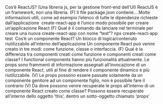 Cos’è ReactJS? (Una libreria js, per la gestione front-end dell’UI)
ReactJS è un framework, non una libreria. (F)
Il file package.json contiene…
Molte informazioni utili, come ad esempio l’elenco di tutte le dipendenze richieste dall’applicazione 
create-react-app è l’unico modo possibile per creare un’applicazione React (F)
Qual è il comando da lanciare nel terminale per creare una nuova create-react-app con nome “test”?
npx create-react-app test 
Cos’è un componente React?
Un blocco di logica/contenuto riutilizzabile all’interno dell’applicazione
Un componente React può venire creato in tre modi: come funzione, classe o interfaccia. (F)
Qual è la differenza tra componenti creati come funzione e componenti creati come classe?
I functional components hanno più funzionalità attualmente.
Le props sono frammenti di informazione assegnati all’invocazione di un componente React, utili al fine di rendere il componente dinamico e più riutilizzabile. (V)
Le props possono essere passate solamente da un componente genitore ad un componente figlio, non è possibile fare il contrario (V)
Da dove possono venire recuperate le props all’interno di un componente React creato come classe?
Possono essere recuperate all’interno dello oggetto ‘this’, dentro un sotto-oggetto chiamato ‘props’